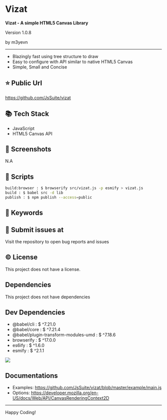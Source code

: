 # Vizat

**Vizat - A simple HTML5 Canvas Library**

<p>Version 1.0.8</p>
<p>by m3yevn</p>

<hr/>

 - Blazingly fast using tree structure to draw
 - Easy to configure with API similar to native HTML5 Canvas
 - Simple, Small and Concise




## ⭐ Public Url

https://github.com/JsSuite/vizat

## 📚 Tech Stack

 - JavaScript
 - HTML5 Canvas API


## 📸 Screenshots

N.A

## 📜 Scripts

```sh
build:browser : $ browserify src/vizat.js -p esmify > vizat.js
build : $ babel src -d lib
publish : $ npm publish --access=public

```

## 🔑 Keywords



## 👾 Submit issues at

Visit the repository to open bug reports and issues

## ©️ License

This project does not have a license.

## Dependencies

This project does not have dependencies

## Dev Dependencies

 - @babel/cli : $ ^7.21.0
 - @babel/core : $ ^7.21.4
 - @babel/plugin-transform-modules-umd : $ ^7.18.6
 - browserify : $ ^17.0.0
 - es6ify : $ ^1.6.0
 - esmify : $ ^2.1.1


<img src="https://cdn.dribbble.com/users/2401141/screenshots/5487982/developers-gif-showcase.gif"/>

## Documentations

 - Examples: https://github.com/JsSuite/vizat/blob/master/example/main.js
 - Options: https://developer.mozilla.org/en-US/docs/Web/API/CanvasRenderingContext2D


<hr/>
Happy Coding!
